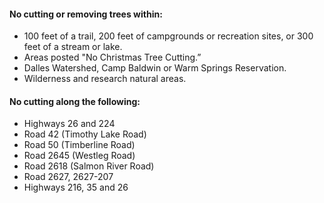 #### No cutting or removing trees within:

*   100 feet of a trail, 200 feet of campgrounds or recreation sites, or 300 feet of a stream or lake.
*   Areas posted "No Christmas Tree Cutting.”
*   Dalles Watershed, Camp Baldwin or Warm Springs Reservation.
*   Wilderness and research natural areas.

#### No cutting along the following:

*   Highways 26 and 224
*   Road 42 (Timothy Lake Road)
*   Road 50 (Timberline Road)
*   Road 2645 (Westleg Road)
*   Road 2618 (Salmon River Road)
*   Road 2627, 2627-207
*   Highways 216, 35 and 26
